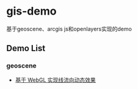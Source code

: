 # gis-demo

基于geoscene、arcgis js和openlayers实现的demo

## Demo List

### geoscene

- [基于 WebGL 实现线流向动态效果](./geoscene/Animated_lines_with_WebGL/README.md)
